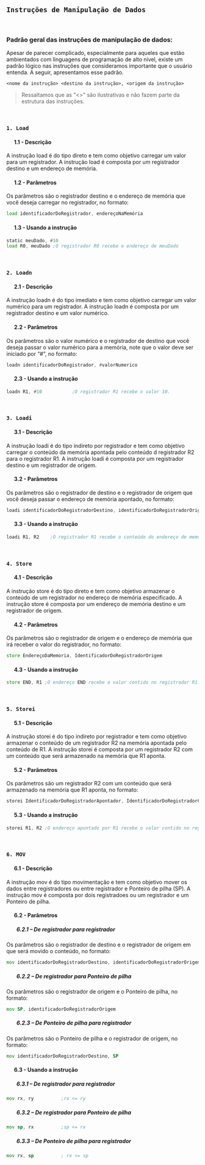 ## **`Instruções de Manipulação de Dados`**

<br>

### **Padrão geral das instruções de manipulação de dados:**

Apesar de parecer complicado, especialmente para aqueles que estão ambientados com linguagens de programação de alto nível, existe um padrão lógico nas instruções que consideramos importante que o usuário entenda. A seguir, apresentamos esse padrão.

`<nome da instrução> <destino da instrução>, <origem da instrução>`


> Ressaltamos que as "<>" são ilustrativas e não fazem parte da estrutura das instruções. 


<br>


### **`1. Load`**

#### &nbsp; &nbsp; &nbsp; **1.1 - Descrição**
A instrução load é do tipo direto e tem como objetivo carregar um valor para um registrador. A instrução load é composta por um registrador destino e um endereço de memória.



#### &nbsp; &nbsp; &nbsp; **1.2 - Parâmetros**
Os parâmetros são o registrador destino e o endereço de memória que você deseja carregar no registrador, no formato:

```asm
load identificadorDoRegistrador, endereçoNaMemória
```


#### &nbsp; &nbsp; &nbsp; **1.3 - Usando a instrução**
```asm
static meuDado, #10
load R0, meuDado ;O registrador R0 recebe o endereço de meuDado
```
<br>



### **`2. Loadn`**

#### &nbsp; &nbsp; &nbsp; **2.1 - Descrição**
A instrução loadn é do tipo imediato e tem como objetivo carregar um valor numérico para um registrador. A instrução loadn é composta por um registrador destino e um valor numérico.
#### &nbsp; &nbsp; &nbsp; **2.2 - Parâmetros**
Os parâmetros são o valor numérico e o registrador de destino que você deseja passar o valor numérico para a memória, note que o valor deve ser iniciado por “#”, no formato:

```asm
loadn identificadorDoRegistrador, #valorNumerico
```
#### &nbsp; &nbsp; &nbsp; **2.3 - Usando a instrução**
```asm
loadn R1, #10 			;O registrador R1 recebe o valor 10.
```

<br>

### **`3. Loadi`**
#### &nbsp; &nbsp; &nbsp; **3.1 - Descrição**
A instrução loadi é do tipo indireto por registrador e tem como objetivo carregar o conteúdo da memória apontada pelo conteúdo d registrador R2 para o registrador R1. A instrução loadi é composta por um registrador destino e um registrador de origem. 
#### &nbsp; &nbsp; &nbsp; **3.2 - Parâmetros**
Os parâmetros são o registrador de destino e o registrador de origem que você deseja passar o endereço de memória apontado, no formato:
```asm
loadi identificadorDoRegistradorDestino, identificadorDoRegistradorOrigem
```
#### &nbsp; &nbsp; &nbsp; **3.3 - Usando a instrução**
```asm
loadi R1, R2 	;O registrador R1 recebe o conteúdo do endereço de memória apontado por R2.
```
<br>

### **`4. Store`**
#### &nbsp; &nbsp; &nbsp; **4.1 - Descrição**
A instrução store é do tipo direto e tem como objetivo armazenar o conteúdo de um registrador no endereço de memória especificado. A instrução store é composta por um endereço de memória destino e um registrador de origem. 
#### &nbsp; &nbsp; &nbsp; **4.2 - Parâmetros**
Os parâmetros são o registrador de origem e o endereço de memória que irá receber o valor do registrador, no formato:
```asm
store EndereçoDaMemoria, IdentificadorDoRegistradorOrigem
```
#### &nbsp; &nbsp; &nbsp; **4.3 - Usando a instrução**
```asm
store END, R1 ;O endereço END recebe o valor contido no registrador R1.
```
<br>

### **`5. Storei`**
#### &nbsp; &nbsp; &nbsp; **5.1 - Descrição**
A instrução storei é do tipo indireto por registrador e tem como objetivo armazenar o conteúdo de um registrador R2 na memória apontada pelo conteúdo de R1. A instrução storei é composta por um registrador R2 com um conteúdo que será armazenado na memória que R1 aponta. 
#### &nbsp; &nbsp; &nbsp; **5.2 - Parâmetros**
Os parâmetros são um registrador R2 com um conteúdo que será armazenado na memória que R1 aponta, no formato:
```asm
storei IdentificadorDoRegistradorApontador, IdentificadorDoRegistradorConteudo
```
#### &nbsp; &nbsp; &nbsp; **5.3 - Usando a instrução**
```asm
storei R1, R2 ;O endereço apontado por R1 recebe o valor contido no registrador R2.
```
<br>

### **`6. MOV`**
#### &nbsp; &nbsp; &nbsp; **6.1 - Descrição**
A instrução mov é do tipo movimentação e tem como objetivo mover os dados entre registradores ou entre registrador e Ponteiro de pilha (SP). A instrução mov é composta por dois registradoes ou um registrador e um Ponteiro de pilha. 
#### &nbsp; &nbsp; &nbsp; **6.2 - Parâmetros**
##### &nbsp; &nbsp; &nbsp; &nbsp; **6.2.1 – De registrador para registrador**
Os parâmetros são o registrador de destino e o registrador de origem em que será  movido o conteúdo, no formato:
```asm
mov identificadorDoRegistradorDestino, identificadorDoRegistradorOrigem
```
##### &nbsp; &nbsp; &nbsp; &nbsp; **6.2.2 – De registrador para Ponteiro de pilha**
Os parâmetros são o registrador de origem e o Ponteiro de pilha, no formato:
```asm
mov SP, identificadorDoRegistradorOrigem
```
##### &nbsp; &nbsp; &nbsp; &nbsp; **6.2.3 – De Ponteiro de pilha para registrador**
Os parâmetros são o Ponteiro de pilha e o registrador de origem, no formato:
```asm
mov identificadorDoRegistradorDestino, SP
```
#### &nbsp; &nbsp; &nbsp; **6.3 - Usando a instrução**
##### &nbsp; &nbsp; &nbsp; &nbsp; **6.3.1 – De registrador para registrador**
```asm	
mov rx, ry 			;rx <= ry
```
##### &nbsp; &nbsp; &nbsp; &nbsp; **6.3.2 – De registrador para Ponteiro de pilha**
```asm	
mov sp, rx 			;sp <= rx
```
##### &nbsp; &nbsp; &nbsp; &nbsp; **6.3.3 – De Ponteiro de pilha para registrador**
```asm	
mov rx, sp			; rx <= sp 
```

